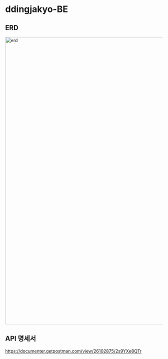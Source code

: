 # ddingjakyo-BE

## ERD
<img width="918" alt="erd" src="https://github.com/mju-ddingjakyo/ddingjakyo-BE/assets/127813439/96b337ca-a29a-489f-a8c3-1a5150a9f6cf">

## API 명세서
https://documenter.getpostman.com/view/26102875/2s9YXe8QTr

